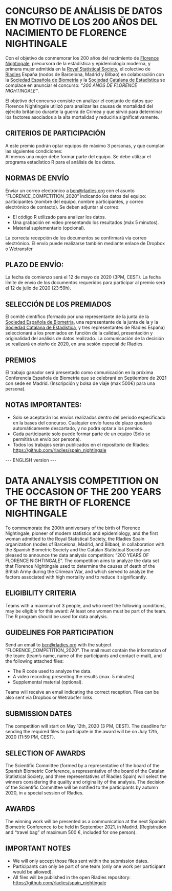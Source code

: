 # CONCURSO DE ANÁLISIS DE DATOS EN MOTIVO DE LOS 200 AÑOS DEL NACIMIENTO DE FLORENCE NIGHTINGALE

Con el objetivo de conmemorar los 200 años del nacimiento de [Florence Nightingale](https://es.wikipedia.org/wiki/Florence_Nightingale), precursora de la estadística y epidemiología moderna, y primera mujer admitida en la [Royal Statistical Society](https://es.wikipedia.org/wiki/Royal_Statistical_Society), el colectivo de [Rladies](https://rladies.org/) España (nodos de Barcelona, Madrid y Bilbao) en colaboración con la [Sociedad Española de Biometría](http://www.biometricsociety.net/) y la [Sociedad Catalana de Estadística](http://soce.iec.cat/) se complace en anunciar el concurso: *“200 AÑOS DE FLORENCE NIGHTINGALE”*.

El objetivo del concurso consiste en analizar el conjunto de datos que Florence Nightingale utilizó para analizar las causas de mortalidad del ejército británico durante la guerra de Crimea y que sirvió para determinar los factores asociados a la alta mortalidad y reducirla significativamente.

## CRITERIOS DE PARTICIPACIÓN
A este premio podrán optar equipos de máximo 3 personas, y que cumplan las siguientes condiciones:  
Al menos una mujer debe formar parte del equipo.
Se debe utilizar el programa estadístico R para el análisis de los datos.

## NORMAS DE ENVÍO
Enviar un correo electrónico a bcn@rladies.org con el asunto “FLORENCE_COMPETITION_2020” indicando los datos del equipo: participantes (nombre del equipo, nombre participantes, y correo electrónico de contacto). Se deben adjuntar al correo: 
- El código R utilizado para analizar los datos.
- Una grabación en vídeo presentando los resultados (máx 5 minutos). 
- Material suplementario (opcional).

La correcta recepción de los documentos se confirmará vía correo electrónico. El envío puede realizarse también mediante enlace de Dropbox o Wetransfer

## PLAZO DE ENVÍO:
La fecha de comienzo será el 12 de mayo de 2020 (3PM, CEST). La fecha límite de envío de los documentos requeridos para participar al premio será el 12 de julio de 2020 (23:59h).  

## SELECCIÓN DE LOS PREMIADOS  
El comité científico (formado por una representante de la junta de la  [Sociedad Española de Biometría](http://www.biometricsociety.net/), una representante de la junta de la y la [Sociedad Catalana de Estadística](http://soce.iec.cat/), y tres representantes de Rladies España) seleccionará a los premiados en función de la calidad, presentación y originalidad del análisis de datos realizado. La comunicación de la decisión se realizará en otoño de  2020, en una sesión especial de Rladies.

## PREMIOS
El trabajo ganador será presentado como comunicación en  la próxima Conferencia Española de Biometría que se celebrará en Septiembre de 2021 con sede en Madrid. (Inscripción y bolsa de viaje (max 500€) para una persona).

## NOTAS IMPORTANTES: 
- Solo se aceptarán los envíos realizados dentro del periodo especificado en la bases del concurso. Cualquier envío fuera de plazo quedará automáticamente descartado, y no podrá optar a los premios.
- Cada participante solo puede formar parte de un equipo (Solo se permitirá un envío por persona).
- Todos los  trabajos serán publicados en el repositorio de Rladies: https://github.com/rladies/spain_nightingale


--- ENGLISH version ---

# DATA ANALYSIS COMPETITION ON THE OCCASION OF THE 200 YEARS OF THE BIRTH OF FLORENCE NIGHTINGALE

To commemorate the 200th anniversary of the birth of Florence Nightingale, pioneer of modern statistics and epidemiology, and the first woman admitted to the Royal Statistical Society, the Rladies Spain organization (nodes of Barcelona, Madrid, and Bilbao), in collaboration with the Spanish Biometric Society and the Catalan Statistical Society are pleased to announce the data analysis competition: “200 YEARS OF FLORENCE NIGHTINGALE”.
The competition aims to analyze the data set that Florence Nightingale used to determine the causes of death of the British Army during the Crimean War, and which served to analyze the factors associated with high mortality and to reduce it significantly.

## ELIGIBILITY CRITERIA
Teams with a maximum of 3 people, and who meet the following conditions, may be eligible for this award:
At least one woman must be part of the team.
The R program should be used for data analysis.

## GUIDELINES FOR PARTICIPATION
Send an email to bcn@rladies.org with the subject “FLORENCE_COMPETITION_2020”. The mail must contain the information of the team: (team’s name, name of the participants and contact e-mail), and the following attached files:

- The R code used to analyze the data.
- A video recording presenting the results (max. 5 minutes) 
- Supplemental material (optional).

Teams will receive an email indicating the correct reception. Files can be also sent via Dropbox or Wetrabsfer links.

## SUBMISSION DATES
The competition will start on May 12th, 2020 (3 PM, CEST). The deadline for sending the required files to participate in the award will be on July 12th, 2020 (11:59 PM, CEST).

## SELECTION OF AWARDS
The Scientific Committee (formed by a representative of the board of the Spanish Biometric Conference, a representative of the board of the Catalan Statistical Society, and three representatives of Rladies Spain) will select the winners considering the quality and originality of the analysis. The decision of the Scientific Committee will be notified to the participants by autumn 2020, in a special session of Rladies.

## AWARDS
The winning work will be presented as a communication at the next Spanish Biometric Conference to be held in September 2021, in Madrid. (Registration and “travel bag” of maximum 500 €, included for one person).

## IMPORTANT NOTES
- We will only accept those files sent within the submission dates. 
- Participants can only be part of one team (only one work per participant would be allowed).
- All files will be published in the open Rladies repository: https://github.com/rladies/spain_nightingale


